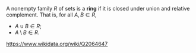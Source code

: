 A nonempty family $R$ of sets is a **ring** if it is closed under union and relative complement. That is, for all $A, B \in R$, 
- $A\cup B \in R$; 
- $A\setminus B \in R$. 

https://www.wikidata.org/wiki/Q2064647